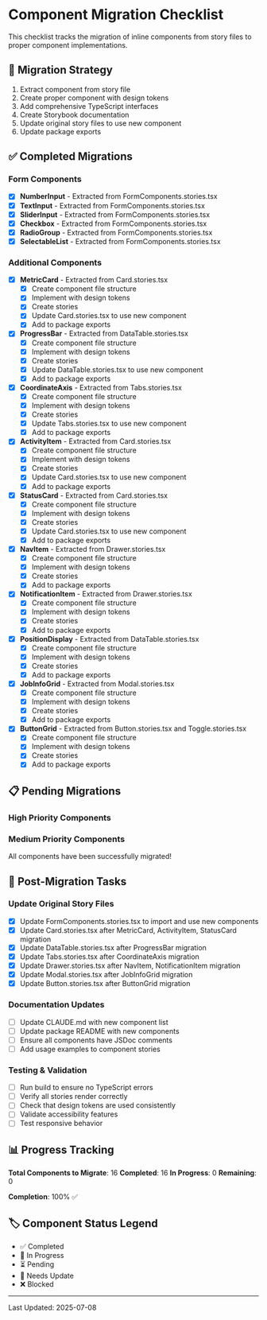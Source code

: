 # Component Migration Checklist

This checklist tracks the migration of inline components from story files to proper component implementations.

## 🎯 Migration Strategy

1. Extract component from story file
2. Create proper component with design tokens
3. Add comprehensive TypeScript interfaces
4. Create Storybook documentation
5. Update original story files to use new component
6. Update package exports

## ✅ Completed Migrations

### Form Components
- [x] **NumberInput** - Extracted from FormComponents.stories.tsx
- [x] **TextInput** - Extracted from FormComponents.stories.tsx
- [x] **SliderInput** - Extracted from FormComponents.stories.tsx
- [x] **Checkbox** - Extracted from FormComponents.stories.tsx
- [x] **RadioGroup** - Extracted from FormComponents.stories.tsx
- [x] **SelectableList** - Extracted from FormComponents.stories.tsx

### Additional Components
- [x] **MetricCard** - Extracted from Card.stories.tsx
  - [x] Create component file structure
  - [x] Implement with design tokens
  - [x] Create stories
  - [x] Update Card.stories.tsx to use new component
  - [x] Add to package exports

- [x] **ProgressBar** - Extracted from DataTable.stories.tsx
  - [x] Create component file structure
  - [x] Implement with design tokens
  - [x] Create stories
  - [x] Update DataTable.stories.tsx to use new component
  - [x] Add to package exports

- [x] **CoordinateAxis** - Extracted from Tabs.stories.tsx
  - [x] Create component file structure
  - [x] Implement with design tokens
  - [x] Create stories
  - [x] Update Tabs.stories.tsx to use new component
  - [x] Add to package exports

- [x] **ActivityItem** - Extracted from Card.stories.tsx
  - [x] Create component file structure
  - [x] Implement with design tokens
  - [x] Create stories
  - [x] Update Card.stories.tsx to use new component
  - [x] Add to package exports

- [x] **StatusCard** - Extracted from Card.stories.tsx
  - [x] Create component file structure
  - [x] Implement with design tokens
  - [x] Create stories
  - [x] Update Card.stories.tsx to use new component
  - [x] Add to package exports

- [x] **NavItem** - Extracted from Drawer.stories.tsx
  - [x] Create component file structure
  - [x] Implement with design tokens
  - [x] Create stories
  - [x] Add to package exports

- [x] **NotificationItem** - Extracted from Drawer.stories.tsx
  - [x] Create component file structure
  - [x] Implement with design tokens
  - [x] Create stories
  - [x] Add to package exports

- [x] **PositionDisplay** - Extracted from DataTable.stories.tsx
  - [x] Create component file structure
  - [x] Implement with design tokens
  - [x] Create stories
  - [x] Add to package exports

- [x] **JobInfoGrid** - Extracted from Modal.stories.tsx
  - [x] Create component file structure
  - [x] Implement with design tokens
  - [x] Create stories
  - [x] Add to package exports

- [x] **ButtonGrid** - Extracted from Button.stories.tsx and Toggle.stories.tsx
  - [x] Create component file structure
  - [x] Implement with design tokens
  - [x] Create stories
  - [x] Add to package exports

## 📋 Pending Migrations

### High Priority Components

### Medium Priority Components

All components have been successfully migrated!

## 🔄 Post-Migration Tasks

### Update Original Story Files
- [x] Update FormComponents.stories.tsx to import and use new components
- [x] Update Card.stories.tsx after MetricCard, ActivityItem, StatusCard migration
- [x] Update DataTable.stories.tsx after ProgressBar migration
- [x] Update Tabs.stories.tsx after CoordinateAxis migration
- [x] Update Drawer.stories.tsx after NavItem, NotificationItem migration
- [x] Update Modal.stories.tsx after JobInfoGrid migration
- [x] Update Button.stories.tsx after ButtonGrid migration

### Documentation Updates
- [ ] Update CLAUDE.md with new component list
- [ ] Update package README with new components
- [ ] Ensure all components have JSDoc comments
- [ ] Add usage examples to component stories

### Testing & Validation
- [ ] Run build to ensure no TypeScript errors
- [ ] Verify all stories render correctly
- [ ] Check that design tokens are used consistently
- [ ] Validate accessibility features
- [ ] Test responsive behavior

## 📊 Progress Tracking

**Total Components to Migrate**: 16
**Completed**: 16
**In Progress**: 0
**Remaining**: 0

**Completion**: 100% ✅

## 🏷️ Component Status Legend

- ✅ Completed
- 🚧 In Progress
- ⏳ Pending
- 🔄 Needs Update
- ❌ Blocked

---

Last Updated: 2025-07-08
